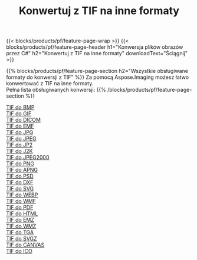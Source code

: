 ﻿---
title: Konwertuj z TIF na inne formaty 
weight: 3920
url: /pl/java/conversion/from/tif 
lang: pl
langdirlevel: 2
locales: zh-hans,ja,it,ru,de,es,fr,nl,id,lt,pl,pt,vi,tr,ko,zh-hant,ar,hi,th,sv,cs,uk,he
description: Za pomocą Aspose.Imaging możesz łatwo konwertować z TIF na inne formaty
---

{{< blocks/products/pf/feature-page-wrap >}}
{{< blocks/products/pf/feature-page-header h1="Konwersja plików obrazów przez C#" h2="Konwertuj z TIF na inne formaty" downloadText="Ściągnij" >}}


{{% blocks/products/pf/feature-page-section  h2="Wszystkie obsługiwane formaty do konwersji z TIF" %}}
Za pomocą Aspose.Imaging możesz łatwo konwertować z TIF na inne formaty.
<br/>
Pełna lista obsługiwanych konwersji:
{{% /blocks/products/pf/feature-page-section %}}
<div class="container-fluid productfamilypage bg-gray">
    <div class="convertypes bg-gray agp-content section">
        <div class="container">
		<div class="row other-converters">
		    <div class='col-md-2 other-converter remove-lp remove-rp'><a href="/imaging/pl/java/conversion/tif-to-bmp" >TIF do BMP</a></div><div class='col-md-2 other-converter remove-lp remove-rp'><a href="/imaging/pl/java/conversion/tif-to-gif" >TIF do GIF</a></div><div class='col-md-2 other-converter remove-lp remove-rp'><a href="/imaging/pl/java/conversion/tif-to-dicom" >TIF do DICOM</a></div><div class='col-md-2 other-converter remove-lp remove-rp'><a href="/imaging/pl/java/conversion/tif-to-emf" >TIF do EMF</a></div><div class='col-md-2 other-converter remove-lp remove-rp'><a href="/imaging/pl/java/conversion/tif-to-jpg" >TIF do JPG</a></div><div class='col-md-2 other-converter remove-lp remove-rp'><a href="/imaging/pl/java/conversion/tif-to-jpeg" >TIF do JPEG</a></div><div class='col-md-2 other-converter remove-lp remove-rp'><a href="/imaging/pl/java/conversion/tif-to-jp2" >TIF do JP2</a></div><div class='col-md-2 other-converter remove-lp remove-rp'><a href="/imaging/pl/java/conversion/tif-to-j2k" >TIF do J2K</a></div><div class='col-md-2 other-converter remove-lp remove-rp'><a href="/imaging/pl/java/conversion/tif-to-jpeg2000" >TIF do JPEG2000</a></div><div class='col-md-2 other-converter remove-lp remove-rp'><a href="/imaging/pl/java/conversion/tif-to-png" >TIF do PNG</a></div><div class='col-md-2 other-converter remove-lp remove-rp'><a href="/imaging/pl/java/conversion/tif-to-apng" >TIF do APNG</a></div><div class='col-md-2 other-converter remove-lp remove-rp'><a href="/imaging/pl/java/conversion/tif-to-psd" >TIF do PSD</a></div><div class='col-md-2 other-converter remove-lp remove-rp'><a href="/imaging/pl/java/conversion/tif-to-dxf" >TIF do DXF</a></div><div class='col-md-2 other-converter remove-lp remove-rp'><a href="/imaging/pl/java/conversion/tif-to-svg" >TIF do SVG</a></div><div class='col-md-2 other-converter remove-lp remove-rp'><a href="/imaging/pl/java/conversion/tif-to-webp" >TIF do WEBP</a></div><div class='col-md-2 other-converter remove-lp remove-rp'><a href="/imaging/pl/java/conversion/tif-to-wmf" >TIF do WMF</a></div><div class='col-md-2 other-converter remove-lp remove-rp'><a href="/imaging/pl/java/conversion/tif-to-pdf" >TIF do PDF</a></div><div class='col-md-2 other-converter remove-lp remove-rp'><a href="/imaging/pl/java/conversion/tif-to-html" >TIF do HTML</a></div><div class='col-md-2 other-converter remove-lp remove-rp'><a href="/imaging/pl/java/conversion/tif-to-emz" >TIF do EMZ</a></div><div class='col-md-2 other-converter remove-lp remove-rp'><a href="/imaging/pl/java/conversion/tif-to-wmz" >TIF do WMZ</a></div><div class='col-md-2 other-converter remove-lp remove-rp'><a href="/imaging/pl/java/conversion/tif-to-tga" >TIF do TGA</a></div><div class='col-md-2 other-converter remove-lp remove-rp'><a href="/imaging/pl/java/conversion/tif-to-svgz" >TIF do SVGZ</a></div><div class='col-md-2 other-converter remove-lp remove-rp'><a href="/imaging/pl/java/conversion/tif-to-canvas" >TIF do CANVAS</a></div><div class='col-md-2 other-converter remove-lp remove-rp'><a href="/imaging/pl/java/conversion/tif-to-ico" >TIF do ICO</a></div>
                </div>
        </div>
    </div>
</div>
<br/>

